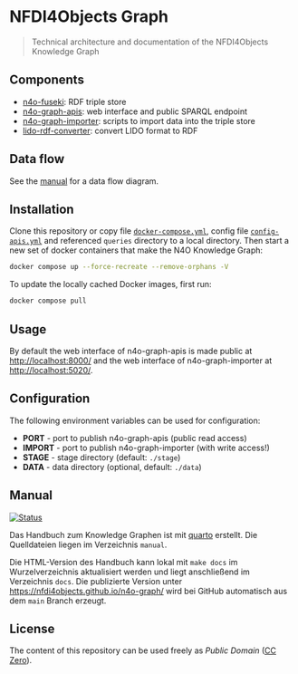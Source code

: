# NFDI4Objects Graph

> Technical architecture and documentation of the NFDI4Objects Knowledge Graph

## Components

- [n4o-fuseki](https://github.com/nfdi4objects/n4o-fuseki): RDF triple store
- [n4o-graph-apis](https://github.com/nfdi4objects/n4o-graph-apis): web interface and public SPARQL endpoint
- [n4o-graph-importer](https://github.com/nfdi4objects/n4o-graph-importer): scripts to import data into the triple store
- [lido-rdf-converter](https://github.com/nfdi4objects/lido-rdf-converter): convert LIDO format to RDF

## Data flow

See the [manual](https://nfdi4objects.github.io/n4o-graph/architecture.html) for a data flow diagram.

## Installation

Clone this repository or copy file [`docker-compose.yml`](docker-compose.yml), config file [`config-apis.yml`](config-apis.yml) and referenced `queries` directory to a local directory. Then start a new set of docker containers that make the N4O Knowledge Graph:

~~~sh
docker compose up --force-recreate --remove-orphans -V
~~~

To update the locally cached Docker images, first run:

~~~sh
docker compose pull
~~~

## Usage

By default the web interface of n4o-graph-apis is made public at <http://localhost:8000/> and the web interface of n4o-graph-importer at <http://localhost:5020/>.

## Configuration

The following environment variables can be used for configuration:

- **PORT** - port to publish n4o-graph-apis (public read access)
- **IMPORT** - port to publish n4o-graph-importer (with write access!)
- **STAGE** - stage directory (default: `./stage`)
- **DATA** - data directory (optional, default: `./data`)

## Manual

[![Status](https://github.com/nfdi4objects/n4o-graph/actions/workflows/quarto-publish.yml/badge.svg)](https://github.com/nfdi4objects/n4o-graph/actions/workflows/quarto-publish.yml)

Das Handbuch zum Knowledge Graphen ist mit [quarto](https://quarto.org/) erstellt. Die Quelldateien liegen im Verzeichnis `manual`.

Die HTML-Version des Handbuch kann lokal mit `make docs` im Wurzelverzeichnis aktualisiert werden und liegt anschließend im Verzeichnis `docs`. Die publizierte Version unter <https://nfdi4objects.github.io/n4o-graph/> wird bei GitHub automatisch aus dem `main` Branch erzeugt.

## License

The content of this repository can be used freely as *Public Domain* ([CC Zero](https://creativecommons.org/publicdomain/zero/1.0/)).

